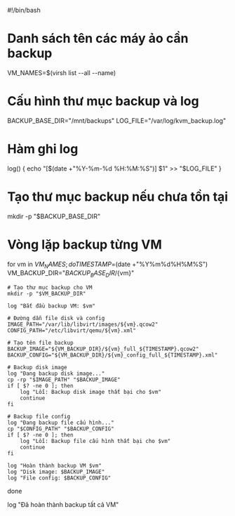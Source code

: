 #!/bin/bash

# Danh sách tên các máy ảo cần backup
VM_NAMES=$(virsh list --all --name)

# Cấu hình thư mục backup và log
BACKUP_BASE_DIR="/mnt/backups"
LOG_FILE="/var/log/kvm_backup.log"

# Hàm ghi log
log() {
    echo "[$(date +"%Y-%m-%d %H:%M:%S")] $1" >> "$LOG_FILE"
}

# Tạo thư mục backup nếu chưa tồn tại
mkdir -p "$BACKUP_BASE_DIR"

# Vòng lặp backup từng VM
for vm in $VM_NAMES; do
    TIMESTAMP=$(date +"%Y%m%d%H%M%S")
    VM_BACKUP_DIR="${BACKUP_BASE_DIR}/${vm}"
    
    # Tạo thư mục backup cho VM
    mkdir -p "$VM_BACKUP_DIR"
    
    log "Bắt đầu backup VM: $vm"
    
    # Đường dẫn file disk và config
    IMAGE_PATH="/var/lib/libvirt/images/${vm}.qcow2"
    CONFIG_PATH="/etc/libvirt/qemu/${vm}.xml"
    
    # Tạo tên file backup
    BACKUP_IMAGE="${VM_BACKUP_DIR}/${vm}_full_${TIMESTAMP}.qcow2"
    BACKUP_CONFIG="${VM_BACKUP_DIR}/${vm}_config_full_${TIMESTAMP}.xml"
    
    # Backup disk image
    log "Đang backup disk image..."
    cp -rp "$IMAGE_PATH" "$BACKUP_IMAGE"
    if [ $? -ne 0 ]; then
        log "Lỗi: Backup disk image thất bại cho $vm"
        continue
    fi
    
    # Backup file config
    log "Đang backup file cấu hình..."
    cp "$CONFIG_PATH" "$BACKUP_CONFIG"
    if [ $? -ne 0 ]; then
        log "Lỗi: Backup file cấu hình thất bại cho $vm"
        continue
    fi
    
    log "Hoàn thành backup VM $vm"
    log "Disk image: $BACKUP_IMAGE"
    log "File config: $BACKUP_CONFIG"
done

log "Đã hoàn thành backup tất cả VM"

